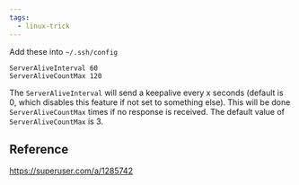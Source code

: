 ```yaml
---
tags:
  - linux-trick
---
```

Add these into `~/.ssh/config`

```
ServerAliveInterval 60
ServerAliveCountMax 120
```

The `ServerAliveInterval` will send a keepalive every x seconds (default is 0, which disables this feature if not set to something else). This will be done `ServerAliveCountMax` times if no response is received. The default value of `ServerAliveCountMax` is 3.

## Reference

https://superuser.com/a/1285742
